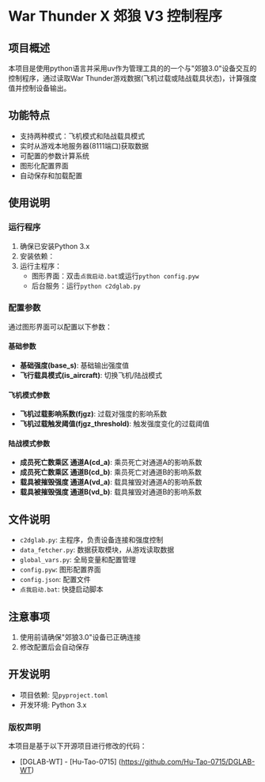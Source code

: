 # War Thunder X 郊狼 V3 控制程序

## 项目概述
本项目是使用python语言并采用uv作为管理工具的的一个与"郊狼3.0"设备交互的控制程序，通过读取War Thunder游戏数据(飞机过载或陆战载具状态)，计算强度值并控制设备输出。

## 功能特点
- 支持两种模式：飞机模式和陆战载具模式
- 实时从游戏本地服务器(8111端口)获取数据
- 可配置的参数计算系统
- 图形化配置界面
- 自动保存和加载配置

## 使用说明

### 运行程序
1. 确保已安装Python 3.x
2. 安装依赖：
3. 运行主程序：
   - 图形界面：双击`点我启动.bat`或运行`python config.pyw`
   - 后台服务：运行`python c2dglab.py`

### 配置参数
通过图形界面可以配置以下参数：

#### 基础参数
- **基础强度(base_s)**: 基础输出强度值
- **飞行载具模式(is_aircraft)**: 切换飞机/陆战模式

#### 飞机模式参数
- **飞机过载影响系数(fjgz)**: 过载对强度的影响系数
- **飞机过载触发阈值(fjgz_threshold)**: 触发强度变化的过载阈值

#### 陆战模式参数
- **成员死亡数乘区 通道A(cd_a)**: 乘员死亡对通道A的影响系数
- **成员死亡数乘区 通道B(cd_b)**: 乘员死亡对通道B的影响系数
- **载具被摧毁强度 通道A(vd_a)**: 载具摧毁对通道A的影响系数
- **载具被摧毁强度 通道B(vd_b)**: 载具摧毁对通道B的影响系数

## 文件说明
- `c2dglab.py`: 主程序，负责设备连接和强度控制
- `data_fetcher.py`: 数据获取模块，从游戏读取数据
- `global_vars.py`: 全局变量和配置管理
- `config.pyw`: 图形配置界面
- `config.json`: 配置文件
- `点我启动.bat`: 快捷启动脚本

## 注意事项
1. 使用前请确保"郊狼3.0"设备已正确连接
2. 修改配置后会自动保存

## 开发说明
- 项目依赖: 见`pyproject.toml`
- 开发环境: Python 3.x

### 版权声明
本项目是基于以下开源项目进行修改的代码：
- [DGLAB-WT] - [Hu-Tao-0715] (https://github.com/Hu-Tao-0715/DGLAB-WT)
